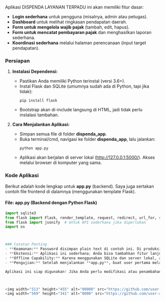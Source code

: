 Aplikasi DISPENDA LAYANAN TERPADU ini akan memiliki fitur dasar:
- **Login sederhana** untuk pengguna (misalnya, admin atau petugas).
- **Dashboard** untuk melihat ringkasan pendapatan daerah.
- **Form untuk mengelola wajib pajak** (tambah, edit, hapus).
- **Form untuk mencatat pembayaran pajak** dan menghasilkan laporan sederhana.
- **Koordinasi sederhana** melalui halaman perencanaan (input target pendapatan).

### Persiapan
1. **Instalasi Dependensi:**
   - Pastikan Anda memiliki Python terinstal (versi 3.6+).
   - Instal Flask dan SQLite (umumnya sudah ada di Python, tapi jika tidak):
     ```
     pip install flask
     ```
   - Bootstrap akan di-include langsung di HTML, jadi tidak perlu instalasi tambahan.

2. **Cara Menjalankan Aplikasi:**
   - Simpan semua file di folder **dispenda_app**.
   - Buka terminal/cmd, navigasi ke folder **dispenda_app**, lalu jalankan:
     ```
     python app.py
     ```
   - Aplikasi akan berjalan di server lokal (http://127.0.0.1:5000/). Akses melalui browser di komputer yang sama.

### Kode Aplikasi
Berikut adalah kode lengkap untuk **app.py** (backend). Saya juga sertakan contoh file frontend di dalamnya (menggunakan template Flask).

#### File: app.py (Backend dengan Python Flask)
```python
import sqlite3
from flask import Flask, render_template, request, redirect, url_for, session
from flask import jsonify  # Untuk API sederhana jika diperlukan
import os



### Catatan Penting
- **Keamanan:** Password disimpan plain text di contoh ini. Di produksi, gunakan hashing (dengan library `werkzeug.security`).
- **Ekstensi:** Aplikasi ini sederhana; Anda bisa tambahkan fitur lanjutan seperti export laporan PDF atau integrasi email.
- **Offline Capability:** Karena menggunakan SQLite dan server lokal, aplikasi bisa dijalankan di komputer tanpa internet. Pastikan Bootstrap di-load dari CDN, tapi jika offline mutlak, unduh file Bootstrap dan simpan di folder **static/**.
- **Pengujian:** Setelah menjalankan **app.py**, buat user pertama melalui database secara manual (e.g., gunakan SQLite browser untuk insert ke tabel users).

Aplikasi ini siap digunakan! Jika Anda perlu modifikasi atau penambahan fitur, beri tahu saya. email : endrielhanan@gmail.com, satriaadhipradana2701@gmail.com



<img width="513" height="455" alt="00000" src="https://github.com/user-attachments/assets/e28c3675-69dd-41cc-93ac-d5fb63330bc4" />
<img width="569" height="341" alt="0000" src="https://github.com/user-attachments/assets/79cb1329-ac1b-4844-bea9-57799ca77dbf" />
